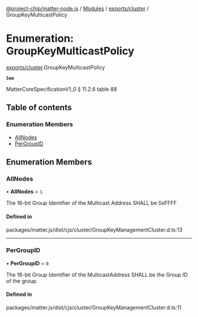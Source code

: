 [@project-chip/matter-node.js](../README.md) / [Modules](../modules.md) / [exports/cluster](../modules/exports_cluster.md) / GroupKeyMulticastPolicy

# Enumeration: GroupKeyMulticastPolicy

[exports/cluster](../modules/exports_cluster.md).GroupKeyMulticastPolicy

**`See`**

MatterCoreSpecificationV1_0 § 11.2.6 table 88

## Table of contents

### Enumeration Members

- [AllNodes](exports_cluster.GroupKeyMulticastPolicy.md#allnodes)
- [PerGroupID](exports_cluster.GroupKeyMulticastPolicy.md#pergroupid)

## Enumeration Members

### AllNodes

• **AllNodes** = ``1``

The 16-bit Group Identifier of the Multicast Address SHALL be 0xFFFF

#### Defined in

packages/matter.js/dist/cjs/cluster/GroupKeyManagementCluster.d.ts:13

___

### PerGroupID

• **PerGroupID** = ``0``

The 16-bit Group Identifier of the MulticastAddress SHALL be the Group ID of the group.

#### Defined in

packages/matter.js/dist/cjs/cluster/GroupKeyManagementCluster.d.ts:11

